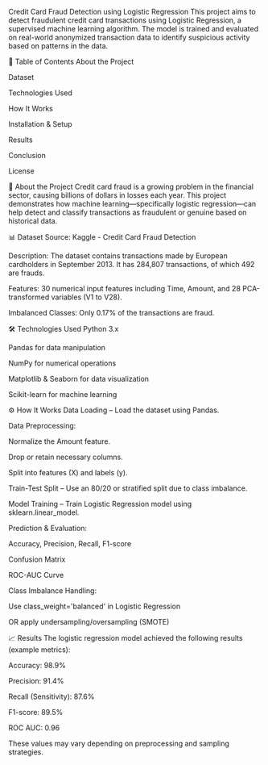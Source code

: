 Credit Card Fraud Detection using Logistic Regression
This project aims to detect fraudulent credit card transactions using Logistic Regression, a supervised machine learning algorithm. The model is trained and evaluated on real-world anonymized transaction data to identify suspicious activity based on patterns in the data.

📝 Table of Contents
About the Project

Dataset

Technologies Used

How It Works

Installation & Setup

Results

Conclusion

License

📌 About the Project
Credit card fraud is a growing problem in the financial sector, causing billions of dollars in losses each year. This project demonstrates how machine learning—specifically logistic regression—can help detect and classify transactions as fraudulent or genuine based on historical data.

📊 Dataset
Source: Kaggle - Credit Card Fraud Detection

Description: The dataset contains transactions made by European cardholders in September 2013. It has 284,807 transactions, of which 492 are frauds.

Features: 30 numerical input features including Time, Amount, and 28 PCA-transformed variables (V1 to V28).

Imbalanced Classes: Only 0.17% of the transactions are fraud.

🛠️ Technologies Used
Python 3.x

Pandas for data manipulation

NumPy for numerical operations

Matplotlib & Seaborn for data visualization

Scikit-learn for machine learning

⚙️ How It Works
Data Loading – Load the dataset using Pandas.

Data Preprocessing:

Normalize the Amount feature.

Drop or retain necessary columns.

Split into features (X) and labels (y).

Train-Test Split – Use an 80/20 or stratified split due to class imbalance.

Model Training – Train Logistic Regression model using sklearn.linear_model.

Prediction & Evaluation:

Accuracy, Precision, Recall, F1-score

Confusion Matrix

ROC-AUC Curve

Class Imbalance Handling:

Use class_weight='balanced' in Logistic Regression

OR apply undersampling/oversampling (SMOTE)


📈 Results
The logistic regression model achieved the following results (example metrics):

Accuracy: 98.9%

Precision: 91.4%

Recall (Sensitivity): 87.6%

F1-score: 89.5%

ROC AUC: 0.96

These values may vary depending on preprocessing and sampling strategies.


